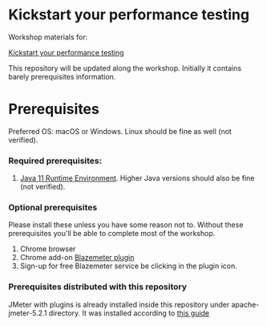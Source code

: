 # Kickstart your performance testing

Workshop materials for:

[Kickstart your performance testing](https://www.ministryoftesting.com/events/testbash-brighton-2020#workshops)

This repository will be updated along the workshop. Initially it contains barely prerequisites information.

# Prerequisites

Preferred OS: macOS or Windows. Linux should be fine as well (not verified).

### Required prerequisites:

1. [Java 11 Runtime Environment](https://adoptopenjdk.net/?variant=openjdk11&jvmVariant=hotspot). Higher Java versions should also be fine (not verified).

### Optional prerequisites

Please install these unless you have some reason not to. Without these prerequisites you'll be able to complete most of the workshop.

1. Chrome browser
1. Chrome add-on [Blazemeter plugin](https://chrome.google.com/webstore/detail/blazemeter-the-continuous/mbopgmdnpcbohhpnfglgohlbhfongabi)
1. Sign-up for free Blazemeter service be clicking in the plugin icon.

### Prerequisites distributed with this repository

JMeter with plugins is already installed inside this repository under apache-jmeter-5.2.1 directory. It was installed according to [this guide](extras/JMETER_INSTALL.md) 

